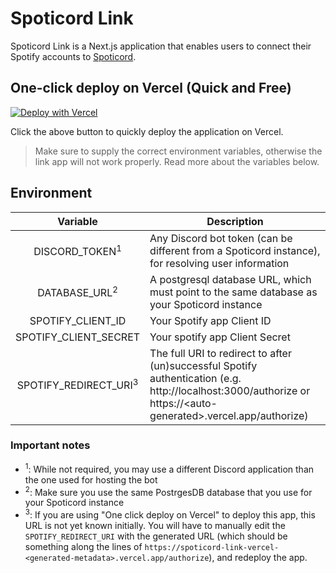 # Spoticord Link

Spoticord Link is a Next.js application that enables users to connect their Spotify accounts to [Spoticord](https://github.com/SpoticordMusic/spoticord).

## One-click deploy on Vercel (Quick and Free)

[![Deploy with Vercel](https://vercel.com/button)](https://vercel.com/new/clone?repository-url=https%3A%2F%2Fgithub.com%2FSpoticordMusic%2Fspoticord-link&env=DISCORD_TOKEN,DATABASE_URL,SPOTIFY_CLIENT_ID,SPOTIFY_CLIENT_SECRET,SPOTIFY_REDIRECT_URI&envDescription=All%20the%20enviroment%20variables%20are%20required%20for%20this%20app%20to%20run.%20You%20can%20read%20the%20README.md%20file%20for%20more%20info.&envLink=https%3A%2F%2Fgithub.com%2FSpoticordMusic%2Fspoticord-link&project-name=spoticord-link&repository-name=spoticord-link-vercel)

Click the above button to quickly deploy the application on Vercel.

> Make sure to supply the correct environment variables, otherwise the link app will not work properly. Read more about the variables below.

## Environment

|             Variable             | Description                                                                                                                                                           |
| :------------------------------: | --------------------------------------------------------------------------------------------------------------------------------------------------------------------- |
|    DISCORD_TOKEN<sup>1</sup>     | Any Discord bot token (can be different from a Spoticord instance), for resolving user information                                                                    |
|     DATABASE_URL<sup>2</sup>     | A postgresql database URL, which must point to the same database as your Spoticord instance                                                                           |
|        SPOTIFY_CLIENT_ID         | Your Spotify app Client ID                                                                                                                                            |
|      SPOTIFY_CLIENT_SECRET       | Your spotify app Client Secret                                                                                                                                        |
| SPOTIFY_REDIRECT_URI<sup>3</sup> | The full URI to redirect to after (un)successful Spotify authentication (e.g. http://localhost:3000/authorize or https://&lt;auto-generated&gt;.vercel.app/authorize) |

### Important notes

- <sup>1</sup>: While not required, you may use a different Discord application than the one used for hosting the bot
- <sup>2</sup>: Make sure you use the same PostrgesDB database that you use for your Spoticord instance
- <sup>3</sup>: If you are using "One click deploy on Vercel" to deploy this app, this URL is not yet known initially. You will have to manually edit the `SPOTIFY_REDIRECT_URI` with the generated URL (which should be something along the lines of `https://spoticord-link-vercel-<generated-metadata>.vercel.app/authorize`), and redeploy the app.
